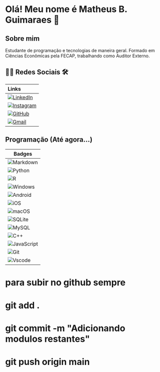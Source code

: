 
# Olá! Meu nome é Matheus B. Guimaraes 👋

## Sobre mim
 Estudante de programação e tecnologias de maneira geral. Formado em Ciências Econômicas pela FECAP, trabalhando como Auditor Externo.
## 👨‍💻 Redes Sociais 🛠

| Links |
|:-------|
|[![LinkedIn](https://img.shields.io/badge/LinkedIn-0077B5?style=for-the-badge&logo=linkedin&logoColor=white)](https://www.linkedin.com/in/matheus-b-guimaraes/)|
|[![Instagram](https://img.shields.io/badge/-Instagram-%23E4405F?style=for-the-badge&logo=instagram&logoColor=white)](https://www.instagram.com/matheusbguima/)|
|[![GitHub](https://img.shields.io/badge/GitHub-100000?style=for-the-badge&logo=github&logoColor=white)](https://github.com/InfamousFlag98)|
|[![Gmail](https://img.shields.io/badge/Gmail-333333?style=for-the-badge&logo=gmail&logoColor=red)](mailto:guimajr98@gmail.com)|

## Programação (Até agora...)

|Badges|
|-------------------------|
|![Markdown](https://img.shields.io/badge/Markdown-000?style=for-the-badge&logo=markdown)|
|![Python](https://img.shields.io/badge/python-3670A0?style=for-the-badge&logo=python&logoColor=ffdd54)|
|![R](https://img.shields.io/badge/R-276DC3?style=for-the-badge&logo=r&logoColor=white)|
|![Windows](https://img.shields.io/badge/Windows-000?style=for-the-badge&logo=windows&logoColor=2CA5E0)|
|![Android](https://img.shields.io/badge/Android-3DDC84?style=for-the-badge&logo=android&logoColor=white)|
|![iOS](https://img.shields.io/badge/iOS-000000?style=for-the-badge&logo=ios&logoColor=white)|
|![macOS](https://img.shields.io/badge/mac%20os-000000?style=for-the-badge&logo=macos&logoColor=F0F0F0)|
|![SQLite](https://img.shields.io/badge/SQLite-000?style=for-the-badge&logo=sqlite&logoColor=07405E)|
|![MySQL](https://img.shields.io/badge/MySQL-00000F?style=for-the-badge&logo=mysql&logoColor=white)|
|![C++](https://img.shields.io/badge/C%2B%2B-00599C?style=for-the-badge&logo=c%2B%2B&logoColor=white)|
|![JavaScript](https://img.shields.io/badge/JavaScript-F7DF1E?style=for-the-badge&logo=javascript&logoColor=black)|
|![Git](https://img.shields.io/badge/GIT-E44C30?style=for-the-badge&logo=git&logoColor=white)|
|![Vscode](https://img.shields.io/badge/Vscode-007ACC?style=for-the-badge&logo=visual-studio-code&logoColor=white)|

# para subir no github sempre
# git add .
# git commit -m  "Adicionando modulos restantes"
# git push origin main
